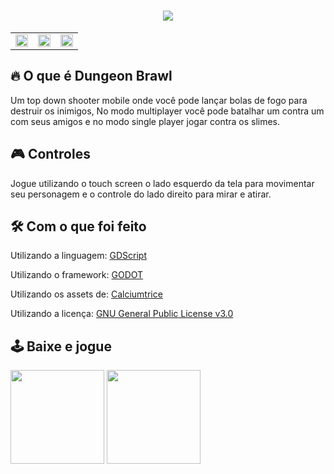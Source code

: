 <h1 align="center"> <img src="https://i.imgur.com/MH5sQN3.png"> </h1>

<table>
  <tr>
    <td align="center">
        <img src="https://img.itch.zone/aW1hZ2UvNjk1OTMxLzM4NDEzNDYuZ2lm/original/eZy80T.gif" width="100%" height="50%" />
    </td>
    <td align="center">
        <img src="https://img.itch.zone/aW1hZ2UvNjk1OTMxLzM4NjU2MjguZ2lm/original/ugzjqP.gif" width="100%" height="50%" />
    </td>
    <td align="center">
        <img src="https://img.itch.zone/aW1hZ2UvNjk1OTMxLzM4Mzc3NjkucG5n/original/U3%2BYVW.png" width="100%" height="50%" />
    </td>
  </tr>
</table>


## 🔥 O que é Dungeon Brawl

Um top down shooter mobile onde você pode lançar bolas de fogo para destruir os inimigos, No modo multiplayer você pode batalhar um contra um com seus amigos e no modo single player jogar contra os slimes.

## 🎮 Controles

Jogue utilizando o touch screen o lado esquerdo da tela para movimentar seu personagem e o controle do lado direito para mirar e atirar.

## 🛠 Com o que foi feito

Utilizando a linguagem: <a href="https://docs.godotengine.org/pt_BR/stable/tutorials/scripting/gdscript/index.html">GDScript</a>

Utilizando o framework: <a href="https://godotengine.org">GODOT</a>

Utilizando os assets de: <a href="https://opengameart.org/users/calciumtrice">Calciumtrice</a>

Utilizando a licença: <a href="https://www.gnu.org/licenses/gpl-3.0.pt-br.html">GNU General Public License v3.0</a>

## 🕹 Baixe e jogue

<a href="https://github.com/vanstop/Dungeon-Braw/releases/download/Final_Release/Dungeon.Brawl.apk"><img src="https://i.imgur.com/PIwhEHP.png" width=150px></img></a>
<a href="https://agirgames.itch.io/dungeon-brawl"><img src="https://i.imgur.com/m3Coa7Q.png" width=150px></img></a>
